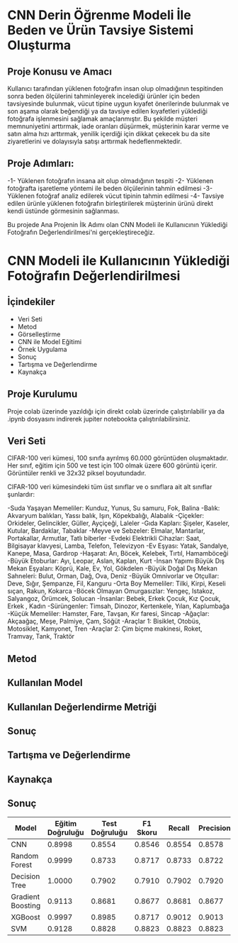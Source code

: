 # CNN Derin Öğrenme Modeli İle Beden ve Ürün Tavsiye Sistemi Oluşturma

## Proje Konusu ve Amacı
Kullanıcı tarafından yüklenen fotoğrafın insan olup olmadığının tespitinden sonra beden ölçülerini tahminleyerek incelediği ürünler için beden tavsiyesinde bulunmak, vücut tipine uygun kıyafet önerilerinde bulunmak ve son aşama olarak beğendiği ya da tavsiye edilen kıyafetleri yüklediği fotoğrafa işlenmesini sağlamak amaçlanmıştır. Bu şekilde müşteri memnuniyetini arttırmak, iade oranları düşürmek, müşterinin karar verme ve satın alma hızı arttırmak, yenilik içerdiği için dikkat çekecek bu da site ziyaretlerini ve dolayısıyla satışı arttırmak hedeflenmektedir.

## Proje Adımları:

-1- Yüklenen fotoğrafın insana ait olup olmadığının tespiti
-2- Yüklenen fotoğrafta işaretleme yöntemi ile beden ölçülerinin tahmin edilmesi
-3- Yüklenen fotoğraf analiz edilerek vücut tipinin tahmin edilmesi
-4- Tavsiye edilen ürünle yüklenen fotoğrafın birleştirilerek müşterinin ürünü direkt kendi üstünde görmesinin sağlanması.

Bu projede Ana Projenin İlk Adımı olan CNN Modeli ile Kullanıcının Yüklediği Fotoğrafın Değerlendirilmesi'ni gerçekleştireceğiz.

# CNN Modeli ile Kullanıcının Yüklediği Fotoğrafın Değerlendirilmesi

## İçindekiler

- Veri Seti
- Metod
- Görselleştirme
- CNN ile Model Eğitimi
- Örnek Uygulama
- Sonuç
- Tartışma ve Değerlendirme
- Kaynakça

## Proje Kurulumu

Proje colab üzerinde yazıldığı için direkt colab üzerinde çalıştırılabilir ya da .ipynb dosyasını indirerek jupiter notebookta çalıştırılabilirsiniz.

## Veri Seti

CIFAR-100 veri kümesi, 100 sınıfa ayrılmış 60.000 görüntüden oluşmaktadır. Her sınıf, eğitim için 500 ve test için 100 olmak üzere 600 görüntü içerir. Görüntüler renkli ve 32x32 piksel boyutundadır.

CIFAR-100 veri kümesindeki tüm üst sınıflar ve o sınıflara ait alt sınıflar şunlardır:

-Suda Yaşayan Memeliler: Kunduz, Yunus, Su samuru, Fok, Balina
-Balık: Akvaryum balıkları, Yassı balık, Işın, Köpekbalığı, Alabalık
-Çiçekler: Orkideler, Gelincikler, Güller, Ayçiçeği, Laleler
-Gıda Kapları: Şişeler, Kaseler, Kutular, Bardaklar, Tabaklar
-Meyve ve Sebzeler: Elmalar, Mantarlar, Portakallar, Armutlar, Tatlı biberler
-Evdeki Elektrikli Cihazlar: Saat, Bilgisayar klavyesi, Lamba, Telefon, Televizyon
-Ev Eşyası: Yatak, Sandalye, Kanepe, Masa, Gardırop
-Haşarat: Arı, Böcek, Kelebek, Tırtıl, Hamamböceği
-Büyük Etoburlar: Ayı, Leopar, Aslan, Kaplan, Kurt
-İnsan Yapımı Büyük Dış Mekan Eşyaları: Köprü, Kale, Ev, Yol, Gökdelen
-Büyük Doğal Dış Mekan Sahneleri: Bulut, Orman, Dağ, Ova, Deniz
-Büyük Omnivorlar ve Otçullar: Deve, Sığır, Şempanze, Fil, Kanguru
-Orta Boy Memeliler: Tilki, Kirpi, Keseli sıçan, Rakun, Kokarca
-Böcek Olmayan Omurgasızlar: Yengeç, Istakoz, Salyangoz, Örümcek, Solucan
-İnsanlar: Bebek, Erkek Çocuk, Kız Çocuk, Erkek , Kadın
-Sürüngenler: Timsah, Dinozor, Kertenkele, Yılan, Kaplumbağa
-Küçük Memeliler: Hamster, Fare, Tavşan, Kır faresi, Sincap
-Ağaçlar: Akçaağaç, Meşe, Palmiye, Çam, Söğüt
-Araçlar 1: Bisiklet, Otobüs, Motosiklet, Kamyonet, Tren
-Araçlar 2: Çim biçme makinesi, Roket, Tramvay, Tank, Traktör

## Metod

## Kullanılan Model

## Kullanılan Değerlendirme Metriği
## Sonuç
## Tartışma ve Değerlendirme
## Kaynakça



## Sonuç

| Model | Eğitim Doğruluğu | Test Doğruluğu | F1 Skoru | Recall | Precision |
|----------|----------|----------|----------|----------|----------|
| CNN | 0.8998 | 0.8554 | 0.8546 | 0.8554 | 0.8578 |
| Random Forest | 0.9999 | 0.8733 | 0.8717 | 0.8733 | 0.8722 |
| Decision Tree | 1.0000 | 0.7902 | 0.7910 | 0.7902 | 0.7920 |
| Gradient Boosting | 0.9113 | 0.8681 | 0.8677 | 0.8681 | 0.8677 |
| XGBoost | 0.9997 | 0.8985 | 0.8717 | 0.9012 | 0.9013 |
| SVM | 0.9128 | 0.8828 | 0.8823 | 0.8823 | 0.8823 |
